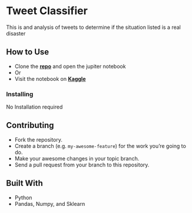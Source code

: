 # Tweet Classifier

This is and analysis of tweets to determine if the situation listed is a real disaster

## How to Use

- Clone the **[repo](https://github.com/jtvkw2/tweet-classifer)** and open the jupiter notebook
- Or
- Visit the notebook on **[Kaggle](https://www.kaggle.com/jacobvoyles/real-or-fake-tweet-machine-learning)**

### Installing

No Installation required

## Contributing

- Fork the repository.
- Create a branch (e.g. `my-awesome-feature`) for the work you’re going to do.
- Make your awesome changes in your topic branch.
- Send a pull request from your branch to this repository.

## Built With

* Python
* Pandas, Numpy, and Sklearn
